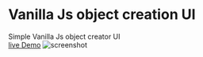 # Vanilla Js object creation UI
Simple Vanilla Js object creator UI  
[live Demo](https://golobro.github.io/js-obj-create-ui/)
![screenshot](https://user-images.githubusercontent.com/38456916/51479847-966cb880-1de3-11e9-8472-6741d8e2fce3.JPG)
